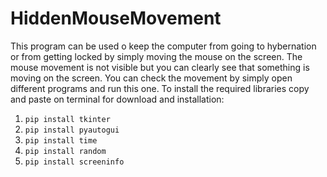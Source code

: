 # HiddenMouseMovement
This program can be used o keep the computer from going to hybernation or from getting locked by simply moving the mouse on the screen. The mouse movement is not visible but you can clearly see that something is moving on the screen. You can check the movement by simply open different programs and run this one. To install the required libraries copy and paste on terminal for download and installation:

1. ```pip install tkinter ```
2. ```pip install pyautogui ```
3. ```pip install time ```
4. ```pip install random ```
5. ```pip install screeninfo ```
